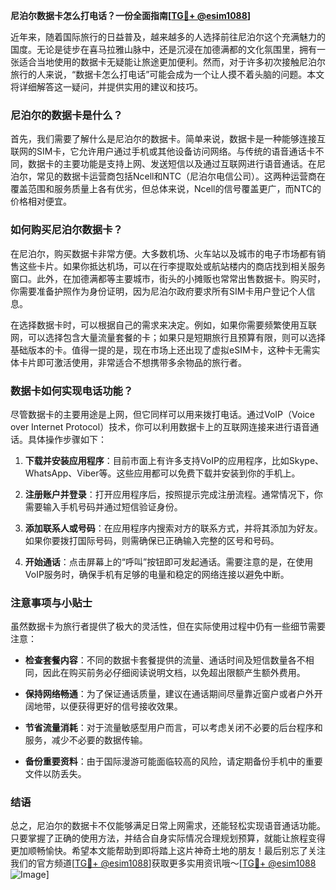 **尼泊尔数据卡怎么打电话？一份全面指南[[TG💪+ @esim1088](https://t.me/s/esim1088)]**

近年来，随着国际旅行的日益普及，越来越多的人选择前往尼泊尔这个充满魅力的国度。无论是徒步在喜马拉雅山脉中，还是沉浸在加德满都的文化氛围里，拥有一张适合当地使用的数据卡无疑能让旅途更加便利。然而，对于许多初次接触尼泊尔旅行的人来说，“数据卡怎么打电话”可能会成为一个让人摸不着头脑的问题。本文将详细解答这一疑问，并提供实用的建议和技巧。

### 尼泊尔的数据卡是什么？

首先，我们需要了解什么是尼泊尔的数据卡。简单来说，数据卡是一种能够连接互联网的SIM卡，它允许用户通过手机或其他设备访问网络。与传统的语音通话卡不同，数据卡的主要功能是支持上网、发送短信以及通过互联网进行语音通话。在尼泊尔，常见的数据卡运营商包括Ncell和NTC（尼泊尔电信公司）。这两种运营商在覆盖范围和服务质量上各有优劣，但总体来说，Ncell的信号覆盖更广，而NTC的价格相对便宜。

### 如何购买尼泊尔数据卡？

在尼泊尔，购买数据卡非常方便。大多数机场、火车站以及城市的电子市场都有销售这些卡片。如果你抵达机场，可以在行李提取处或航站楼内的商店找到相关服务窗口。此外，在加德满都等主要城市，街头的小摊贩也常常出售数据卡。购买时，你需要准备护照作为身份证明，因为尼泊尔政府要求所有SIM卡用户登记个人信息。

在选择数据卡时，可以根据自己的需求来决定。例如，如果你需要频繁使用互联网，可以选择包含大量流量套餐的卡；如果只是短期旅行且预算有限，则可以选择基础版本的卡。值得一提的是，现在市场上还出现了虚拟eSIM卡，这种卡无需实体卡片即可激活使用，非常适合不想携带多余物品的旅行者。

### 数据卡如何实现电话功能？

尽管数据卡的主要用途是上网，但它同样可以用来拨打电话。通过VoIP（Voice over Internet Protocol）技术，你可以利用数据卡上的互联网连接来进行语音通话。具体操作步骤如下：

1. **下载并安装应用程序**：目前市面上有许多支持VoIP的应用程序，比如Skype、WhatsApp、Viber等。这些应用都可以免费下载并安装到你的手机上。
   
2. **注册账户并登录**：打开应用程序后，按照提示完成注册流程。通常情况下，你需要输入手机号码并通过短信验证身份。
   
3. **添加联系人或号码**：在应用程序内搜索对方的联系方式，并将其添加为好友。如果你要拨打国际号码，则需确保已正确输入完整的区号和号码。
   
4. **开始通话**：点击屏幕上的“呼叫”按钮即可发起通话。需要注意的是，在使用VoIP服务时，确保手机有足够的电量和稳定的网络连接以避免中断。

### 注意事项与小贴士

虽然数据卡为旅行者提供了极大的灵活性，但在实际使用过程中仍有一些细节需要注意：

- **检查套餐内容**：不同的数据卡套餐提供的流量、通话时间及短信数量各不相同，因此在购买前务必仔细阅读说明文档，以免超出限额产生额外费用。
  
- **保持网络畅通**：为了保证通话质量，建议在通话期间尽量靠近窗户或者户外开阔地带，以便获得更好的信号接收效果。
  
- **节省流量消耗**：对于流量敏感型用户而言，可以考虑关闭不必要的后台程序和服务，减少不必要的数据传输。
  
- **备份重要资料**：由于国际漫游可能面临较高的风险，请定期备份手机中的重要文件以防丢失。

### 结语

总之，尼泊尔的数据卡不仅能够满足日常上网需求，还能轻松实现语音通话功能。只要掌握了正确的使用方法，并结合自身实际情况合理规划预算，就能让旅程变得更加顺畅愉快。希望本文能帮助到即将踏上这片神奇土地的朋友！最后别忘了关注我们的官方频道[[TG💪+ @esim1088](https://t.me/s/esim1088)]获取更多实用资讯哦～[[TG💪+ @esim1088](https://t.me/s/esim1088) ![Image](https://i.postimg.cc/4NQfJmqS/Snipaste-2025-05-13-00-14-12.png)]